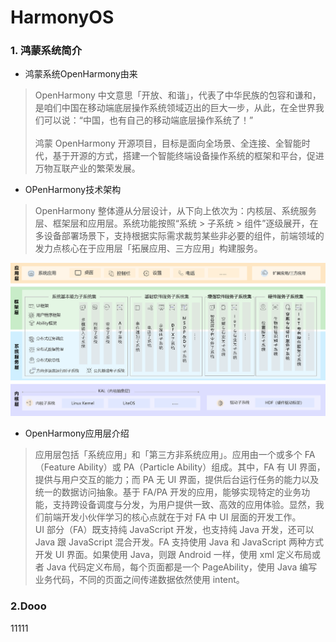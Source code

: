 # HarmonyOS

### 1. 鸿蒙系统简介

+ 鸿蒙系统OpenHarmony由来

> OpenHarmony 中文意思「开放、和谐」，代表了中华民族的包容和谦和，是咱们中国在移动端底层操作系统领域迈出的巨大一步，从此，在全世界我们可以说：“中国，也有自己的移动端底层操作系统了！”<br/><br/>鸿蒙 OpenHarmony 开源项目，目标是面向全场景、全连接、全智能时代，基于开源的方式，搭建一个智能终端设备操作系统的框架和平台，促进万物互联产业的繁荣发展。

+ OPenHarmony技术架构

> OpenHarmony 整体遵从分层设计，从下向上依次为：内核层、系统服务层、框架层和应用层。系统功能按照“系统 > 子系统 > 组件”逐级展开，在多设备部署场景下，支持根据实际需求裁剪某些非必要的组件，前端领域的发力点核心在于应用层「拓展应用、三方应用」构建服务。

![](https://github.com/tianshaojun/HarmonyOS/blob/main/md_img/1.png)

+ OpenHarmony应用层介绍

> 应用层包括「系统应用」和「第三方非系统应用」。应用由一个或多个 FA（Feature Ability）或 PA（Particle Ability）组成。其中，FA 有 UI 界面，提供与用户交互的能力；而 PA 无 UI 界面，提供后台运行任务的能力以及统一的数据访问抽象。基于 FA/PA 开发的应用，能够实现特定的业务功能，支持跨设备调度与分发，为用户提供一致、高效的应用体验。显然，我们前端开发小伙伴学习的核心点就在于对 FA 中 UI 层面的开发工作。<br/> UI 部分（FA）既支持纯 JavaScript 开发，也支持纯 Java 开发，还可以 Java 跟 JavaScript 混合开发。FA 支持使用 Java 和 JavaScript 两种方式开发 UI 界面。如果使用 Java，则跟 Android 一样，使用 xml 定义布局或者 Java 代码定义布局，每个页面都是一个 PageAbility，使用 Java 编写业务代码，不同的页面之间传递数据依然使用 intent。

### 2.Dooo

11111
